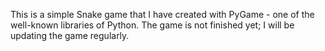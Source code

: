 This is a simple Snake game that I have created with PyGame - one of the well-known libraries of Python. The game is not finished yet; I will be updating the game regularly.
